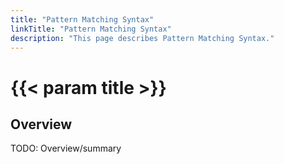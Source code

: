 ```yaml
---
title: "Pattern Matching Syntax"
linkTitle: "Pattern Matching Syntax"
description: "This page describes Pattern Matching Syntax."
---
```


# {{< param title >}}

## Overview

TODO: Overview/summary